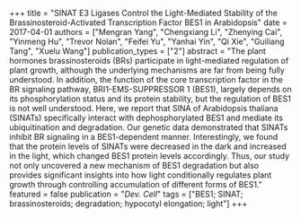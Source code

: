 +++
title = "SINAT E3 Ligases Control the Light-Mediated Stability of the Brassinosteroid-Activated Transcription Factor BES1 in Arabidopsis"
date = 2017-04-01
authors = ["Mengran Yang", "Chengxiang Li", "Zhenying Cai", "Yinmeng Hu", "Trevor Nolan", "Feifei Yu", "Yanhai Yin", "Qi Xie", "Guiliang Tang", "Xuelu Wang"]
publication_types = ["2"]
abstract = "The plant hormones brassinosteroids (BRs) participate in light-mediated regulation of plant growth, although the underlying mechanisms are far from being fully understood. In addition, the function of the core transcription factor in the BR signaling pathway, BRI1-EMS-SUPPRESSOR 1 (BES1), largely depends on its phosphorylation status and its protein stability, but the regulation of BES1 is not well understood. Here, we report that SINA of Arabidopsis thaliana (SINATs) specifically interact with dephosphorylated BES1 and mediate its ubiquitination and degradation. Our genetic data demonstrated that SINATs inhibit BR signaling in a BES1-dependent manner. Interestingly, we found that the protein levels of SINATs were decreased in the dark and increased in the light, which changed BES1 protein levels accordingly. Thus, our study not only uncovered a new mechanism of BES1 degradation but also provides significant insights into how light conditionally regulates plant growth through controlling accumulation of different forms of BES1."
featured = false
publication = "*Dev. Cell*"
tags = ["BES1; SINAT; brassinosteroids; degradation; hypocotyl elongation; light"]
+++

